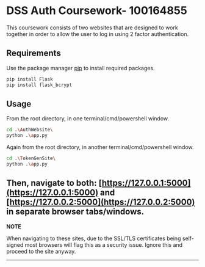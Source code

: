 # DSS Auth Coursework- 100164855

This coursework consists of two websites that are designed to work together in order to allow
the user to log in using 2 factor authentication.

## Requirements

Use the package manager [pip](https://pip.pypa.io/en/stable/) to install required packages.

```bash
pip install Flask
pip install flask_bcrypt
```

## Usage

From the root directory, in one terminal/cmd/powershell window.

```bash
cd .\AuthWebsite\
python .\app.py
```

Again from the root directory, in another terminal/cmd/powershell window.

```bash
cd .\TokenGenSite\
python .\app.py
```

Then, navigate to both: [https://127.0.0.1:5000](https://127.0.0.1:5000) and
[https://127.0.0.2:5000](https://127.0.0.2:5000) in separate browser tabs/windows.
---
**NOTE**

When navigating to these sites, due to the SSL/TLS certificates being self-signed most
browsers will flag this as a security issue. Ignore this and proceed to the site anyway.

---
